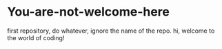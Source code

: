 # You-are-not-welcome-here
first repository, do whatever, ignore the name of the repo.
hi, welcome to the world of coding!
